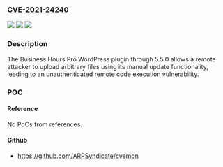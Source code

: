 ### [CVE-2021-24240](https://cve.mitre.org/cgi-bin/cvename.cgi?name=CVE-2021-24240)
![](https://img.shields.io/static/v1?label=Product&message=Business%20Hours%20Pro&color=blue)
![](https://img.shields.io/static/v1?label=Version&message=5.5.0%3C%3D%205.5.0%20&color=brighgreen)
![](https://img.shields.io/static/v1?label=Vulnerability&message=CWE-434%20Unrestricted%20Upload%20of%20File%20with%20Dangerous%20Type&color=brighgreen)

### Description

The Business Hours Pro WordPress plugin through 5.5.0 allows a remote attacker to upload arbitrary files using its manual update functionality, leading to an unauthenticated remote code execution vulnerability.

### POC

#### Reference
No PoCs from references.

#### Github
- https://github.com/ARPSyndicate/cvemon

